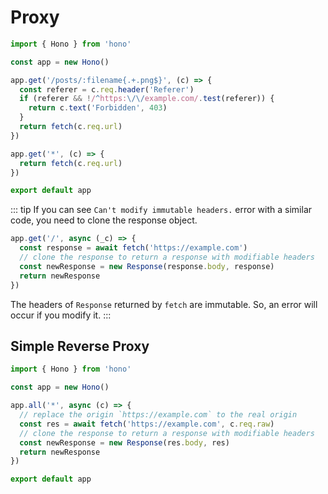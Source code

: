 # Proxy

```ts
import { Hono } from 'hono'

const app = new Hono()

app.get('/posts/:filename{.+.png$}', (c) => {
  const referer = c.req.header('Referer')
  if (referer && !/^https:\/\/example.com/.test(referer)) {
    return c.text('Forbidden', 403)
  }
  return fetch(c.req.url)
})

app.get('*', (c) => {
  return fetch(c.req.url)
})

export default app
```

::: tip
If you can see `Can't modify immutable headers.` error with a similar code, you need to clone the response object.

```ts
app.get('/', async (_c) => {
  const response = await fetch('https://example.com')
  // clone the response to return a response with modifiable headers
  const newResponse = new Response(response.body, response)
  return newResponse
})
```

The headers of `Response` returned by `fetch` are immutable. So, an error will occur if you modify it.
:::

## Simple Reverse Proxy

```ts
import { Hono } from 'hono'

const app = new Hono()

app.all('*', async (c) => {
  // replace the origin `https://example.com` to the real origin
  const res = await fetch('https://example.com', c.req.raw)
  // clone the response to return a response with modifiable headers
  const newResponse = new Response(res.body, res)
  return newResponse
})

export default app
```
